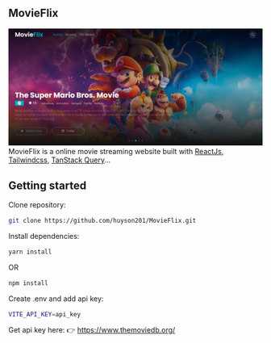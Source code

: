 ## MovieFlix
![preview](/public/preview.PNG)
MovieFlix is a online movie streaming website built with [ReactJs](https://react.dev/), [Tailwindcss](https://tailwindcss.com/), [TanStack Query](https://tanstack.com/query/latest)...

## Getting started

Clone repository:
```zsh
git clone https://github.com/huyson201/MovieFlix.git
```

Install dependencies:
```zsh
yarn install
```
OR

```zsh
npm install
```
Create .env and add api key:
```zsh
VITE_API_KEY=api_key
```
Get api key here: :point_right: https://www.themoviedb.org/